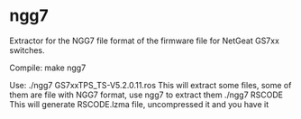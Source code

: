 # ngg7
Extractor for the NGG7 file format of the firmware file for NetGeat GS7xx switches.

Compile:
   make ngg7

Use:
   ./ngg7 GS7xxTPS_TS-V5.2.0.11.ros
   This will extract some files, some of them are file with NGG7 format, use ngg7 to extract them
   ./ngg7 RSCODE
   This will generate RSCODE.lzma file, uncompressed it and you have it

